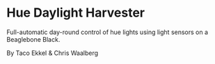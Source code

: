 Hue Daylight Harvester
======================

Full-automatic day-round control of hue lights using light sensors on a Beaglebone Black.




By Taco Ekkel & Chris Waalberg